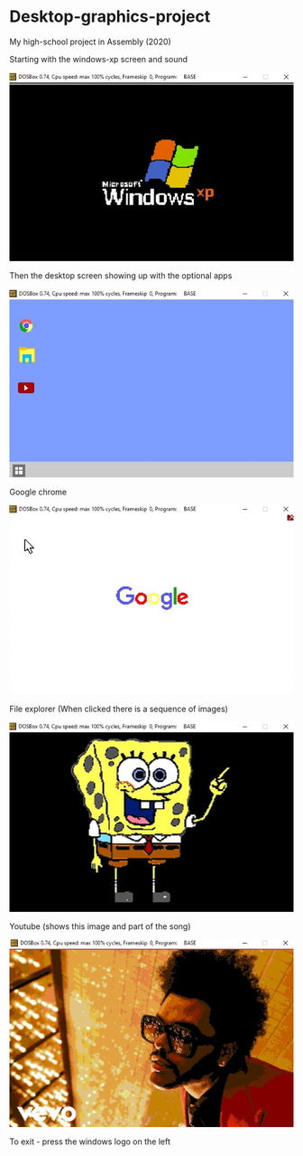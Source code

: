 # Desktop-graphics-project
My high-school project in Assembly (2020)



Starting with the windows-xp screen and sound
<p align="left">
  <img src='pictures-readme/windows-xp.jpeg'/>
</p>


Then the desktop screen showing up with the optional apps
<p align="left">
  <img src='pictures-readme/desktop-screen.jpeg'/>
</p>


Google chrome
<p align="left">
  <img src='pictures-readme/google-screen.jpeg'/>
</p>


File explorer (When clicked there is a sequence of images)
<p align="left">
  <img src='pictures-readme/spongebob.jpeg'/>
</p>


Youtube (shows this image and part of the song)
<p align="left">
  <img src='pictures-readme/youtube-song.jpeg'/>
</p>


To exit - press the windows logo on the left
